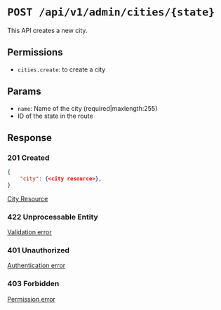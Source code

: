 # `POST /api/v1/admin/cities/{state}`
This API creates a new city.


## Permissions

- `cities.create`: to create a city

## Params

- `name`: Name of the city (required|maxlength:255)
- ID of the state in the route

## Response

### 201 Created
```json
{
    "city": {<city resource>},
}
```

[City Resource](../../resources/city.md)

### 422 Unprocessable Entity
[Validation error](../../validation-errors.md)

### 401 Unauthorized
[Authentication error](../../authentication-errors.md)

### 403 Forbidden
[Permission error](../../permission-errors.md)
